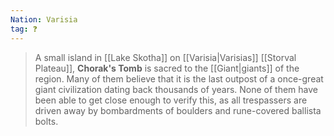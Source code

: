 ```yaml
---
Nation: Varisia
tag: ❓
---
```

> A small island in [[Lake Skotha]] on [[Varisia|Varisias]] [[Storval Plateau]], **Chorak's Tomb** is sacred to the [[Giant|giants]] of the region.  Many of them believe that it is the last outpost of a once-great giant civilization dating back thousands of years.  None of them have been able to get close enough to verify this, as all trespassers are driven away by bombardments of boulders and rune-covered ballista bolts.








